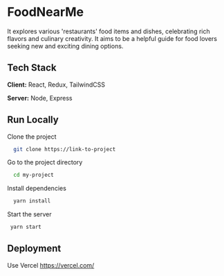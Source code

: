 
# FoodNearMe

It explores various 'restaurants' food items and dishes, celebrating rich flavors and culinary creativity. It aims to be a helpful guide for food lovers seeking new and exciting dining options.



## Tech Stack

**Client:** React, Redux, TailwindCSS

**Server:** Node, Express


## Run Locally

Clone the project

```bash
  git clone https://link-to-project
```

Go to the project directory

```bash
  cd my-project
```

Install dependencies

```bash
  yarn install
```

Start the server

```bash
 yarn start
```




## Deployment

Use Vercel 
https://vercel.com/



